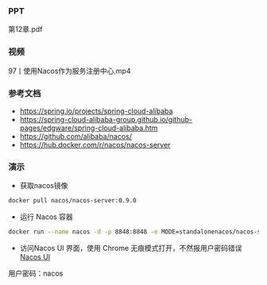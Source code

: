 ### PPT
第12章.pdf

### 视频
97丨使用Nacos作为服务注册中心.mp4

### 参考文档
* https://spring.io/projects/spring-cloud-alibaba
* https://spring-cloud-alibaba-group.github.io/github-pages/edgware/spring-cloud-alibaba.htm
* https://github.com/alibaba/nacos/
* https://hub.docker.com/r/nacos/nacos-server

### 演示

* 获取nacos镜像
```bash
docker pull nacos/nacos-server:0.9.0
```

* 运行 Nacos 容器
```bash
docker run --name nacos -d -p 8848:8848 -e MODE=standalonenacos/nacos-server:0.9.0
```

* 访问Nacos UI 界面，使用 Chrome 无痕模式打开，不然报用户密码错误
[Nacos UI](http://localhost:8848/nacos)

用户密码：nacos
